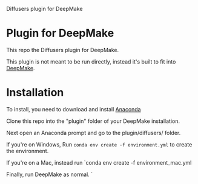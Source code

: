 Diffusers plugin for DeepMake

# Plugin for DeepMake

This repo the Diffusers plugin for DeepMake.

This plugin is not meant to be run directly, instead it's built to fit into [DeepMake](https://github.com/DeepMakeStudio/DeepMake).

# Installation

To install, you need to download and install [Anaconda](https://www.anaconda.com/download)

Clone this repo into the "plugin" folder of your DeepMake installation.

Next open an Anaconda prompt and go to the plugin/diffusers/ folder.  

If you're on Windows, Run `conda env create -f environment.yml` to create the environment.

If you're on a Mac, instead run `conda env create -f environment_mac.yml

  Finally, run DeepMake as normal.
`